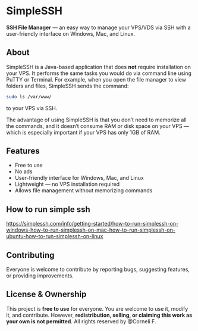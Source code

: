 # SimpleSSH

**SSH File Manager** — an easy way to manage your VPS/VDS via SSH with a user-friendly interface on Windows, Mac, and Linux.

## About

SimpleSSH is a Java-based application that does **not** require installation on your VPS. It performs the same tasks you would do via command line using PuTTY or Terminal. For example, when you open the file manager to view folders and files, SimpleSSH sends the command:

```bash
sudo ls /var/www/
````

to your VPS via SSH.

The advantage of using SimpleSSH is that you don’t need to memorize all the commands, and it doesn’t consume RAM or disk space on your VPS — which is especially important if your VPS has only 1GB of RAM.

## Features

* Free to use
* No ads
* User-friendly interface for Windows, Mac, and Linux
* Lightweight — no VPS installation required
* Allows file management without memorizing commands

## How to run simple ssh

https://simplessh.com/info/getting-started/how-to-run-simplessh-on-windows-how-to-run-simplessh-on-mac-how-to-run-simplessh-on-ubuntu-how-to-run-simplessh-on-linux

## Contributing

Everyone is welcome to contribute by reporting bugs, suggesting features, or providing improvements.

## License & Ownership
This project is **free to use** for everyone.
You are welcome to use it, modify it, and contribute.
However, **redistribution, selling, or claiming this work as your own is not permitted**.
All rights reserved by @Corneli F.
 
